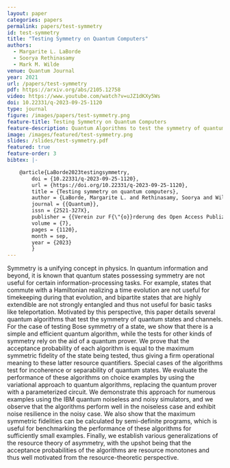 ```yaml
---
layout: paper
categories: papers
permalink: papers/test-symmetry
id: test-symmetry
title: "Testing Symmetry on Quantum Computers"
authors: 
  - Margarite L. LaBorde
  - Soorya Rethinasamy
  - Mark M. Wilde
venue: Quantum Journal
year: 2021
url: /papers/test-symmetry
pdf: https://arxiv.org/abs/2105.12758
video: https://www.youtube.com/watch?v=uJZ1dKXy5Ws
doi: 10.22331/q-2023-09-25-1120
type: journal
figure: /images/papers/test-symmetry.png
feature-title: Testing Symmetry on Quantum Computers
feature-description: Quantum Algorithms to test the symmetry of quantum states.
image: /images/featured/test-symmetry.png
slides: /slides/test-symmetry.pdf
featured: true
feature-order: 3
bibtex: |-

    @article{LaBorde2023testingsymmetry,
        doi = {10.22331/q-2023-09-25-1120},
        url = {https://doi.org/10.22331/q-2023-09-25-1120},
        title = {Testing symmetry on quantum computers},
        author = {LaBorde, Margarite L. and Rethinasamy, Soorya and Wilde, Mark M.},
        journal = {{Quantum}},
        issn = {2521-327X},
        publisher = {{Verein zur F{\"{o}}rderung des Open Access Publizierens in den Quantenwissenschaften}},
        volume = {7},
        pages = {1120},
        month = sep,
        year = {2023}
        }
---
```


Symmetry is a unifying concept in physics. In quantum information and beyond, it is known that quantum states possessing symmetry are not useful for certain information-processing tasks. For example, states that commute with a Hamiltonian realizing a time evolution are not useful for timekeeping during that evolution, and bipartite states that are highly extendible are not strongly entangled and thus not useful for basic tasks like teleportation. Motivated by this perspective, this paper details several quantum algorithms that test the symmetry of quantum states and channels. For the case of testing Bose symmetry of a state, we show that there is a simple and efficient quantum algorithm, while the tests for other kinds of symmetry rely on the aid of a quantum prover. We prove that the acceptance probability of each algorithm is equal to the maximum symmetric fidelity of the state being tested, thus giving a firm operational meaning to these latter resource quantifiers. Special cases of the algorithms test for incoherence or separability of quantum states. We evaluate the performance of these algorithms on choice examples by using the variational approach to quantum algorithms, replacing the quantum prover with a parameterized circuit. We demonstrate this approach for numerous examples using the IBM quantum noiseless and noisy simulators, and we observe that the algorithms perform well in the noiseless case and exhibit noise resilience in the noisy case. We also show that the maximum symmetric fidelities can be calculated by semi-definite programs, which is useful for benchmarking the performance of these algorithms for sufficiently small examples. Finally, we establish various generalizations of the resource theory of asymmetry, with the upshot being that the acceptance probabilities of the algorithms are resource monotones and thus well motivated from the resource-theoretic perspective.